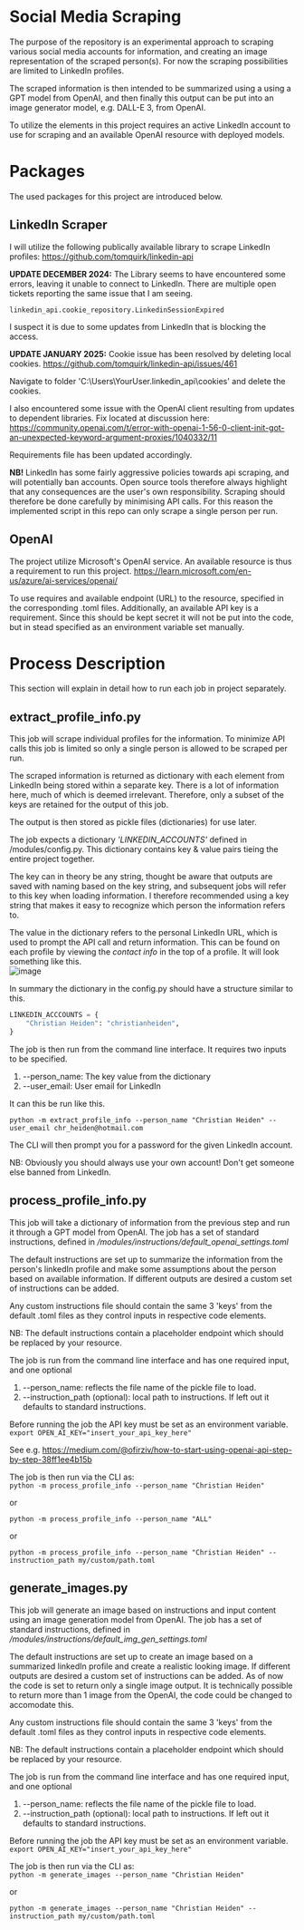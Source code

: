 # Social Media Scraping
The purpose of the repository is an experimental approach to scraping various social media accounts for information, and creating an image representation of the scraped person(s). 
For now the scraping possibilities are limited to LinkedIn profiles.

The scraped information is then intended to be summarized using a using a GPT model from OpenAI, and then finally this output can be put into an image generator model, e.g. DALL-E 3, from OpenAI.

To utilize the elements in this project requires an active LinkedIn account to use for scraping and an available OpenAI resource with deployed models.

# Packages
The used packages for this project are introduced below.

## LinkedIn Scraper
I will utilize the following publically available library to scrape LinkedIn profiles:
https://github.com/tomquirk/linkedin-api

**UPDATE DECEMBER 2024:** The Library seems to have encountered some errors, leaving it unable to connect to LinkedIn. There are multiple open tickets reporting the same issue that I am seeing.
```
linkedin_api.cookie_repository.LinkedinSessionExpired
```
I suspect it is due to some updates from LinkedIn that is blocking the access.

**UPDATE JANUARY 2025:**
Cookie issue has been resolved by deleting local cookies. https://github.com/tomquirk/linkedin-api/issues/461

Navigate to folder 'C:\Users\YourUser\.linkedin_api\cookies' and delete the cookies.

I also encountered some issue with the OpenAI client resulting from updates to dependent libraries. Fix located at discussion here:
https://community.openai.com/t/error-with-openai-1-56-0-client-init-got-an-unexpected-keyword-argument-proxies/1040332/11

Requirements file has been updated accordingly.

**NB!** LinkedIn has some fairly aggressive policies towards api scraping, and will potentially ban accounts. Open source tools therefore always highlight that any consequences are the user's own responsibility. Scraping should therefore be done carefully by minimising API calls. For this reason the implemented script in this repo can only scrape a single person per run.

## OpenAI
The project utilize Microsoft's OpenAI service. An available resource is thus a requirement to run this project.
https://learn.microsoft.com/en-us/azure/ai-services/openai/

To use requires and available endpoint (URL) to the resource, specified in the corresponding .toml files. Additionally, an available API key is a requirement. Since this should be kept secret it will not be 
put into the code, but in stead specified as an environment variable set manually.

# Process Description
This section will explain in detail how to run each job in project separately.

## extract_profile_info.py
This job will scrape individual profiles for the information. To minimize API calls this job is limited so only a single person is allowed to be scraped per run. 

The scraped information is returned as dictionary with each element from LinkedIn being stored within a separate key. There is a lot of information here,
much of which is deemed irrelevant. Therefore, only a subset of the keys are retained for the output of this job.

The output is then stored as pickle files (dictionaries) for use later.

The job expects a dictionary *'LINKEDIN_ACCOUNTS'* defined in /modules/config.py. This dictionary contains key & value pairs tieing the entire project together.

The key can in theory be any string, thought be aware that outputs are saved with naming based on the key string, and subsequent jobs will refer to this key when loading information.
I therefore recommended using a key string that makes it easy to recognize which person the information refers to.

The value in the dictionary refers to the personal LinkedIn URL, which is used to prompt the API call and return information. This can be found on each profile by viewing the *contact info*
in the top of a profile. It will look something like this.  
![image](https://github.com/user-attachments/assets/7c38e3db-055b-42ec-a552-9a738c94ee9c)


In summary the dictionary in the config.py should have a structure similar to this.
```python
LINKEDIN_ACCCOUNTS = {
    "Christian Heiden": "christianheiden",
}
```

The job is then run from the command line interface. It requires two inputs to be specified.
1. --person_name: The key value from the dictionary
2. --user_email: User email for LinkedIn

It can this be run like this.  

`python -m extract_profile_info --person_name "Christian Heiden" --user_email chr_heiden@hotmail.com`

The CLI will then prompt you for a password for the given LinkedIn account.  

NB: Obviously you should always use your own account! Don't get someone else banned from LinkedIn.

## process_profile_info.py
This job will take a dictionary of information from the previous step and run it through a GPT model from OpenAI. The job has a set of standard instructions, defined in
*/modules/instructions/default_openai_settings.toml*

The default instructions are set up to summarize the information from the person's linkedIn profile and make some assumptions about the person based on available information. If different
outputs are desired a custom set of instructions can be added.

Any custom instructions file should contain the same 3 'keys' from the default .toml files as they control inputs in respective code elements.

NB: The default instructions contain a placeholder endpoint which should be replaced by your resource.

The job is run from the command line interface and has one required input, and one optional
1. --person_name: reflects the file name of the pickle file to load.
2. --instruction_path (optional): local path to instructions. If left out it defaults to standard instructions. 

Before running the job the API key must be set as an environment variable.  
`export OPEN_AI_KEY="insert_your_api_key_here"`

See e.g. https://medium.com/@ofirziv/how-to-start-using-openai-api-step-by-step-38ff1ee4b15b

The job is then run via the CLI as:  
`python -m process_profile_info --person_name "Christian Heiden"`

or  

`python -m process_profile_info --person_name "ALL"`

or 

`python -m process_profile_info --person_name "Christian Heiden" --instruction_path my/custom/path.toml`

## generate_images.py
This job will generate an image based on instructions and input content using an image generation model from OpenAI. The job has a set of standard instructions, defined in
*/modules/instructions/default_img_gen_settings.toml*

The default instructions are set up to create an image based on a summarized linkedIn profile and create a realistic looking image. If different
outputs are desired a custom set of instructions can be added. As of now the code is set to return only a single image output. It is technically possible to return
more than 1 image from the OpenAI, the code could be changed to accomodate this.

Any custom instructions file should contain the same 3 'keys' from the default .toml files as they control inputs in respective code elements.

NB: The default instructions contain a placeholder endpoint which should be replaced by your resource.

The job is run from the command line interface and has one required input, and one optional
1. --person_name: reflects the file name of the pickle file to load.
2. --instruction_path (optional): local path to instructions. If left out it defaults to standard instructions. 

Before running the job the API key must be set as an environment variable.  
`export OPEN_AI_KEY="insert_your_api_key_here"`

The job is then run via the CLI as:  
`python -m generate_images --person_name "Christian Heiden"`

or 

`python -m generate_images --person_name "Christian Heiden" --instruction_path my/custom/path.toml`
